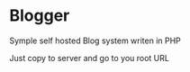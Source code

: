 # Blogger
Symple self hosted Blog system 
writen in PHP

Just copy to server and go to you root URL
